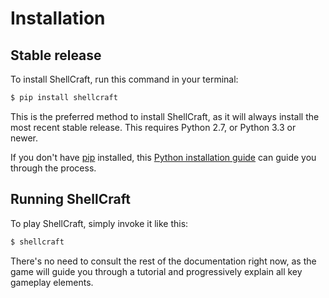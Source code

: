 # Installation

## Stable release

To install ShellCraft, run this command in your terminal:

```sh
$ pip install shellcraft
```

This is the preferred method to install ShellCraft, as it will always install the most recent stable release. This requires Python 2.7, or Python 3.3 or newer.

If you don't have [pip](pip) installed, this [Python installation guide](python-guide) can guide you through the process.


## Running ShellCraft

To play ShellCraft, simply invoke it like this:

```sh
$ shellcraft
```

There's no need to consult the rest of the documentation right now, as the game will guide you through a tutorial and progressively explain all key gameplay elements.

[pip]: https://pip.pypa.io
[python-guide]: http://docs.python-guide.org/en/latest/starting/installation/

